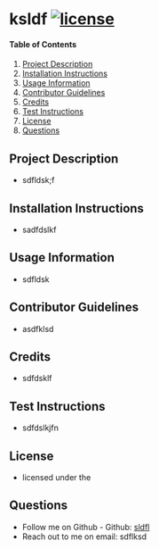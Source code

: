 # ksldf [![license](https://img.shields.io/badge/license--blue)](https://shields.io)
      
  #### Table of Contents
  1. [Project Description](#project-description)
  2. [Installation Instructions](#installation-instructions)
  3. [Usage Information](#usage-information)
  4. [Contributor Guidelines](#contributor-guidelines)
  5. [Credits](#credits)
  5. [Test Instructions](#test-instructions)
  6. [License](#license)
  7. [Questions](#questions)

  ## Project Description
  * sdfldsk;f
  ## Installation Instructions
  * sadfdslkf
  ## Usage Information
  * sdfldsk
  ## Contributor Guidelines
  * asdfklsd
  ## Credits
  * sdfdsklf
  ## Test Instructions
  * sdfdslkjfn
  ## License
  * licensed under the 
  ## Questions
  * Follow me on Github - Github: [sldfl](https://github.com/sldfl)
  * Reach out to me on email: sdflksd
  